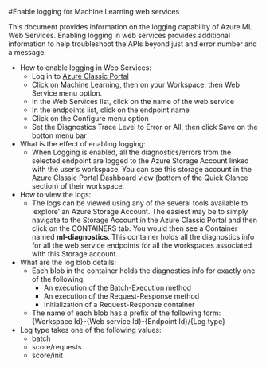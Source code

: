 <properties 
    pageTitle="Logging for Machine Learning web services | Microsoft Azure" 
    description="Learn how to enable logging for Machine Learning web services. Logging provides additional information to help troubleshoot the APIs." 
    services="machine-learning" 
    documentationCenter="" 
    authors="raymondlaghaeian" 
    manager="paulettm" 
    editor="cgronlun"/>

<tags
    ms.service="machine-learning"
    ms.devlang="na"
    ms.topic="article"
    ms.tgt_pltfrm="na"
    ms.workload="big-data" 
    ms.date="09/04/2015"
    ms.author="raymondl;garye"/>

#Enable logging for Machine Learning web services  

This document provides information on the logging capability of Azure ML Web Services. Enabling logging in web services provides additional information to help troubleshoot the APIs beyond just and error number and a message.  

-   How to enable logging in Web Services:   
    -   Log in to [Azure Classic Portal](https://manage.windowsazure.com/)
    -   Click on Machine Learning, then on your Workspace, then Web Service menu option.
    -   In the Web Services list, click on the name of the web service
    -   In the endpoints list, click on the endpoint name
    -   Click on the Configure menu option
    -   Set the Diagnostics Trace Level to Error or All, then click Save on the botton menu bar
-   What is the effect of enabling logging:  
    -   When Logging is enabled, all the diagnostics/errors from the selected endpoint are logged to the Azure Storage Account linked with the user’s workspace. You can see this storage account in the Azure Classic Portal Dashboard view (bottom of the Quick Glance section) of their workspace.  
-   How to view the logs:  
    -   The logs can be viewed using any of the several tools available to ‘explore’ an Azure Storage Account. The easiest may be to simply navigate to the Storage Account in the Azure Classic Portal and then click on the CONTAINERS tab. You would then see a Container named **ml-diagnostics**. This container holds all the diagnostics info for all the web service endpoints for all the workspaces associated with this Storage account.  
-   What are the log blob details:  
    -   Each blob in the container holds the diagnostics info for exactly one of the following:
        -   An execution of the Batch-Execution method  
        -   An execution of the Request-Response method  
        -   Initialization of a Request-Response container  
    -   The name of each blob has a prefix of the following form: {Workspace Id}-{Web service Id}-{Endpoint Id}/{Log type}  
-   Log type takes one of the following values:  
    - batch  
    - score/requests  
    - score/init  

 

